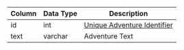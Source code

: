 | Column | Data Type | Description                                         |
| ------ | --------- | --------------------------------------------------- |
| id     | int       | [Unique Adventure Identifier](adventure_details.md) |
| text   | varchar   | Adventure Text                                      |